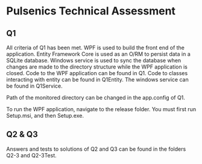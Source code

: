 # Pulsenics Technical Assessment

## Q1
All criteria of Q1 has been met. WPF is used to build the front end of the application. Entity Framework Core is used as an O/RM to persist data in a SQLite database.
Windows service is used to sync the database when changes are made to the directory structure while the WPF application is closed.
Code to the WPF application can be found in Q1. Code to classes interacting with entity can be found in Q1Entity. The windows service can be found in Q1Service.

Path of the monitored directory can be changed in the app.config of Q1. 

To run the WPF application, navigate to the release folder. You must first run Setup.msi, and then Setup.exe.

## Q2 & Q3

Answers and tests to solutions of Q2 and Q3 can be found in the folders Q2-3 and Q2-3Test.


